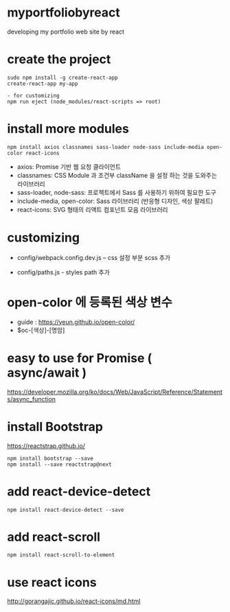 # myportfoliobyreact
developing my portfolio web site by react


# create the project
````
sudo npm install -g create-react-app
create-react-app my-app

- for customizing
npm run eject (node_modules/react-scripts => root) 
````

# install more modules
````
npm install axios classnames sass-loader node-sass include-media open-color react-icons

````
- axios: Promise 기반 웹 요청 클라이언트
- classnames: CSS Module 과 조건부 className 을 설정 하는 것을 도와주는 라이브러리
- sass-loader, node-sass: 프로젝트에서 Sass 를 사용하기 위하여 필요한 도구
- include-media, open-color: Sass 라이브러리 (반응형 디자인, 색상 팔레트)
- react-icons: SVG 형태의 리액트 컴포넌트 모음 라이브러리

# customizing

- config/webpack.config.dev.js – css 설정 부분 scss 추가

- config/paths.js - styles path 추가 

# open-color 에 등록된 색상 변수
- guide : https://yeun.github.io/open-color/
- $oc-[색상]-[명암]


# easy to use for Promise ( async/await )
https://developer.mozilla.org/ko/docs/Web/JavaScript/Reference/Statements/async_function


# install Bootstrap
https://reactstrap.github.io/

```
npm install bootstrap --save
npm install --save reactstrap@next 
```

# add react-device-detect
````
npm install react-device-detect --save
````

# add react-scroll
```
npm install react-scroll-to-element 
```
# use react icons
http://gorangajic.github.io/react-icons/md.html



